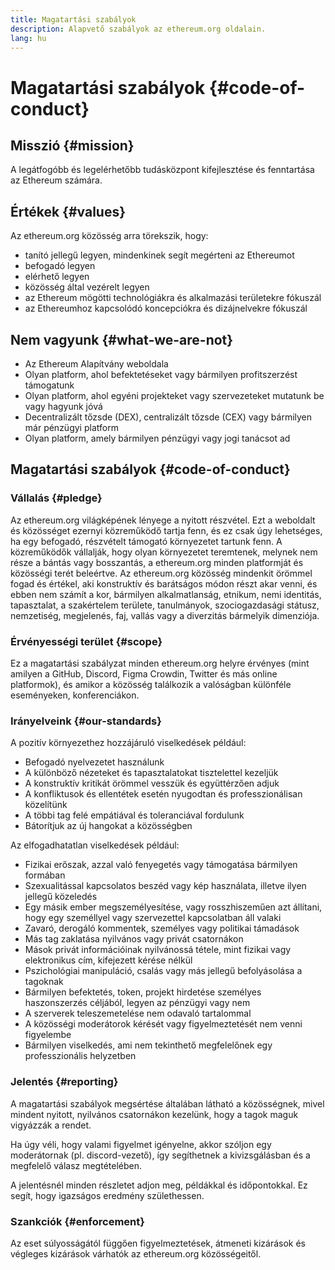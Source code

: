 ```yaml
---
title: Magatartási szabályok
description: Alapvető szabályok az ethereum.org oldalain.
lang: hu
---
```


# Magatartási szabályok {#code-of-conduct}

## Misszió {#mission}

A legátfogóbb és legelérhetőbb tudásközpont kifejlesztése és fenntartása az Ethereum számára.

## Értékek {#values}

Az ethereum.org közösség arra törekszik, hogy:

- tanító jellegű legyen, mindenkinek segít megérteni az Ethereumot
- befogadó legyen
- elérhető legyen
- közösség által vezérelt legyen
- az Ethereum mögötti technológiákra és alkalmazási területekre fókuszál
- az Ethereumhoz kapcsolódó koncepciókra és dizájnelvekre fókuszál

## Nem vagyunk {#what-we-are-not}

- Az Ethereum Alapítvány weboldala
- Olyan platform, ahol befektetéseket vagy bármilyen profitszerzést támogatunk
- Olyan platform, ahol egyéni projekteket vagy szervezeteket mutatunk be vagy hagyunk jóvá
- Decentralizált tőzsde (DEX), centralizált tőzsde (CEX) vagy bármilyen már pénzügyi platform
- Olyan platform, amely bármilyen pénzügyi vagy jogi tanácsot ad

## Magatartási szabályok {#code-of-conduct}

### Vállalás {#pledge}

Az ethereum.org világképének lényege a nyitott részvétel. Ezt a weboldalt és közösséget ezernyi közreműködő tartja fenn, és ez csak úgy lehetséges, ha egy befogadó, részvételt támogató környezetet tartunk fenn. A közreműködők vállalják, hogy olyan környezetet teremtenek, melynek nem része a bántás vagy bosszantás, a ethereum.org minden platformját és közösségi terét beleértve. Az ethereum.org közösség mindenkit örömmel fogad és értékel, aki konstruktív és barátságos módon részt akar venni, és ebben nem számít a kor, bármilyen alkalmatlanság, etnikum, nemi identitás, tapasztalat, a szakértelem területe, tanulmányok, szociogazdasági státusz, nemzetiség, megjelenés, faj, vallás vagy a diverzitás bármelyik dimenziója.

### Érvényességi terület {#scope}

Ez a magatartási szabályzat minden ethereum.org helyre érvényes (mint amilyen a GitHub, Discord, Figma Crowdin, Twitter és más online platformok), és amikor a közösség találkozik a valóságban különféle eseményeken, konferenciákon.

### Irányelveink {#our-standards}

A pozitív környezethez hozzájáruló viselkedések például:

- Befogadó nyelvezetet használunk
- A különböző nézeteket és tapasztalatokat tisztelettel kezeljük
- A konstruktív kritikát örömmel vesszük és együttérzően adjuk
- A konfliktusok és ellentétek esetén nyugodtan és professzionálisan közelítünk
- A többi tag felé empátiával és toleranciával fordulunk
- Bátorítjuk az új hangokat a közösségben

Az elfogadhatatlan viselkedések például:

- Fizikai erőszak, azzal való fenyegetés vagy támogatása bármilyen formában
- Szexualitással kapcsolatos beszéd vagy kép használata, illetve ilyen jellegű közeledés
- Egy másik ember megszemélyesítése, vagy rosszhiszeműen azt állítani, hogy egy személlyel vagy szervezettel kapcsolatban áll valaki
- Zavaró, derogáló kommentek, személyes vagy politikai támadások
- Más tag zaklatása nyilvános vagy privát csatornákon
- Mások privát információinak nyilvánossá tétele, mint fizikai vagy elektronikus cím, kifejezett kérése nélkül
- Pszichológiai manipuláció, csalás vagy más jellegű befolyásolása a tagoknak
- Bármilyen befektetés, token, projekt hirdetése személyes haszonszerzés céljából, legyen az pénzügyi vagy nem
- A szerverek teleszemetelése nem odavaló tartalommal
- A közösségi moderátorok kérését vagy figyelmeztetését nem venni figyelembe
- Bármilyen viselkedés, ami nem tekinthető megfelelőnek egy professzionális helyzetben

### Jelentés {#reporting}

A magatartási szabályok megsértése általában látható a közösségnek, mivel mindent nyitott, nyilvános csatornákon kezelünk, hogy a tagok maguk vigyázzák a rendet.

Ha úgy véli, hogy valami figyelmet igényelne, akkor szóljon egy moderátornak (pl. discord-vezető), így segíthetnek a kivizsgálásban és a megfelelő válasz megtételében.

A jelentésnél minden részletet adjon meg, példákkal és időpontokkal. Ez segít, hogy igazságos eredmény születhessen.

### Szankciók {#enforcement}

Az eset súlyosságától függően figyelmeztetések, átmeneti kizárások és végleges kizárások várhatók az ethereum.org közösségeitől.
